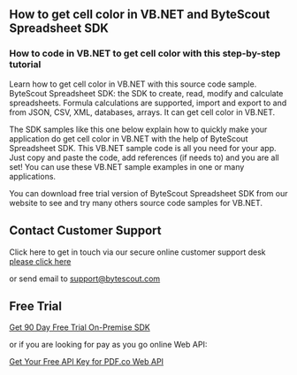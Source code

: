 ## How to get cell color in VB.NET and ByteScout Spreadsheet SDK

### How to code in VB.NET to get cell color with this step-by-step tutorial

Learn how to get cell color in VB.NET with this source code sample. ByteScout Spreadsheet SDK: the SDK to create, read, modify and calculate spreadsheets. Formula calculations are supported, import and export to and from JSON, CSV, XML, databases, arrays. It can get cell color in VB.NET.

The SDK samples like this one below explain how to quickly make your application do get cell color in VB.NET with the help of ByteScout Spreadsheet SDK. This VB.NET sample code is all you need for your app. Just copy and paste the code, add references (if needs to) and you are all set! You can use these VB.NET sample examples in one or many applications.

You can download free trial version of ByteScout Spreadsheet SDK from our website to see and try many others source code samples for VB.NET.

## Contact Customer Support

Click here to get in touch via our secure online customer support desk [please click here](https://bytescout.zendesk.com/hc/en-us/requests/new?subject=ByteScout%20Spreadsheet%20SDK%20Question)

or send email to [support@bytescout.com](mailto:support@bytescout.com?subject=ByteScout%20Spreadsheet%20SDK%20Question) 

## Free Trial

[Get 90 Day Free Trial On-Premise SDK](https://bytescout.com/download/web-installer?utm_source=github-readme)

or if you are looking for pay as you go online Web API:

[Get Your Free API Key for PDF.co Web API](https://pdf.co/documentation/api?utm_source=github-readme)